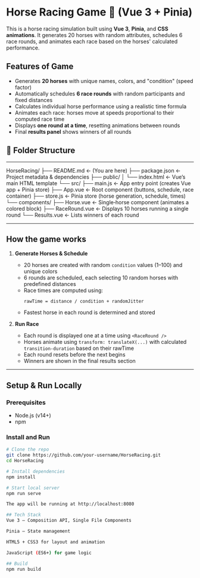 # Horse Racing Game 🏇 (Vue 3 + Pinia)

This is a horse racing simulation built using **Vue 3**, **Pinia**, and **CSS animations**. It generates 20 horses with random attributes, schedules 6 race rounds, and animates each race based on the horses' calculated performance.

## Features of Game

- Generates **20 horses** with unique names, colors, and "condition" (speed factor)
- Automatically schedules **6 race rounds** with random participants and fixed distances
- Calculates individual horse performance using a realistic time formula
- Animates each race: horses move at speeds proportional to their computed race time
- Displays **one round at a time**, resetting animations between rounds
- Final **results panel** shows winners of all rounds


## 📁 Folder Structure
---

HorseRacing/
├── README.md             ← (You are here)
├── package.json          ← Project metadata & dependencies
├── public/
│   └── index.html        ← Vue’s main HTML template
└── src/
    ├── main.js           ← App entry point (creates Vue app + Pinia store)
    ├── App.vue           ← Root component (buttons, schedule, race container)
    ├── store.js          ← Pinia store (horse generation, schedule, times)
    └── components/
        ├── Horse.vue     ← Single‐horse component (animates a colored block)
        ├── RaceRound.vue ← Displays 10 horses running a single round
        └── Results.vue   ← Lists winners of each round
        
---

## How the game works

1. **Generate Horses & Schedule**
   - 20 horses are created with random `condition` values (1–100) and unique colors
   - 6 rounds are scheduled, each selecting 10 random horses with predefined distances
   - Race times are computed using:
     ```
     rawTime = distance / condition + randomJitter
     ```
   - Fastest horse in each round is determined and stored

2. **Run Race**
   - Each round is displayed one at a time using `<RaceRound />`
   - Horses animate using `transform: translateX(...)` with calculated `transition-duration` based on their rawTime
   - Each round resets before the next begins
   - Winners are shown in the final results section

---

## Setup & Run Locally

### Prerequisites

- Node.js (v14+)
- npm

### Install and Run

```bash
# Clone the repo
git clone https://github.com/your-username/HorseRacing.git
cd HorseRacing

# Install dependencies
npm install

# Start local server
npm run serve

The app will be running at http://localhost:8080

## Tech Stack
Vue 3 – Composition API, Single File Components

Pinia – State management

HTML5 + CSS3 for layout and animation

JavaScript (ES6+) for game logic

## Build
npm run build

